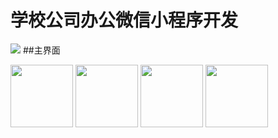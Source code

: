 # 学校公司办公微信小程序开发
![](https://img-blog.csdnimg.cn/04e88b3b3e2e4126a1989d9ef97a86c7.png?x-oss-process=image/watermark,type_d3F5LXplbmhlaQ,shadow_50,text_Q1NETiBA6ZOB6ZSF6YeM5rS7552A55qE5aSn6bmF,size_20,color_FFFFFF,t_70,g_se,x_16) 
##主界面
<p float="left">
  <img src="https://img-blog.csdnimg.cn/2515d5fddd374a47a2c3f53ffaa6c41a.png?x-oss-process=image/watermark,type_d3F5LXplbmhlaQ,shadow_50,text_Q1NETiBA6ZOB6ZSF6YeM5rS7552A55qE5aSn6bmF,size_20,color_FFFFFF,t_70,g_se,x_16" width="100" />
  <img src="https://img-blog.csdnimg.cn/9fa8ba0d965d483da291eefef8f2a791.png?x-oss-process=image/watermark,type_d3F5LXplbmhlaQ,shadow_50,text_Q1NETiBA6ZOB6ZSF6YeM5rS7552A55qE5aSn6bmF,size_20,color_FFFFFF,t_70,g_se,x_16" width="100" /> 
  <img src="https://img-blog.csdnimg.cn/cc868e90286c414a80da77bae8ddd67f.png?x-oss-process=image/watermark,type_d3F5LXplbmhlaQ,shadow_50,text_Q1NETiBA6ZOB6ZSF6YeM5rS7552A55qE5aSn6bmF,size_20,color_FFFFFF,t_70,g_se,x_16" width="100" />
  <img src="https://img-blog.csdnimg.cn/83b6facfe3714691adf70ee0edb4a6ae.png?x-oss-process=image/watermark,type_d3F5LXplbmhlaQ,shadow_50,text_Q1NETiBA6ZOB6ZSF6YeM5rS7552A55qE5aSn6bmF,size_20,color_FFFFFF,t_70,g_se,x_16" width="100" />
</p>
